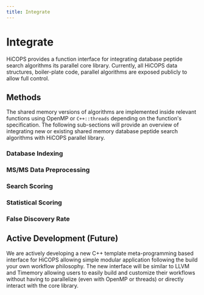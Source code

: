 ```yaml
---
title: Integrate
---
```


# Integrate
HiCOPS provides a function interface for integrating database peptide search algorithms its parallel core library. Currently, all HiCOPS data structures, boiler-plate code, parallel algorithms are exposed publicly to allow full control. 

## Methods
The shared memory versions of algorithms are implemented inside relevant functions using OpenMP or `C++::threads` depending on the function's specification. The following sub-sections will provide an overview of integrating new or existing shared memory database peptide search algorithms with HiCOPS parallel library.

### Database Indexing

### MS/MS Data Preprocessing

### Search Scoring

### Statistical Scoring

### False Discovery Rate


## Active Development (Future)
We are actively developing a new C++ template meta-programming based interface for HiCOPS allowing simple modular application following the build your own workflow philosophy. The new interface will be similar to LLVM and Timemory allowing users to easily build and customize their workflows without having to parallelize (even with OpenMP or threads) or directly interact with the core library.

